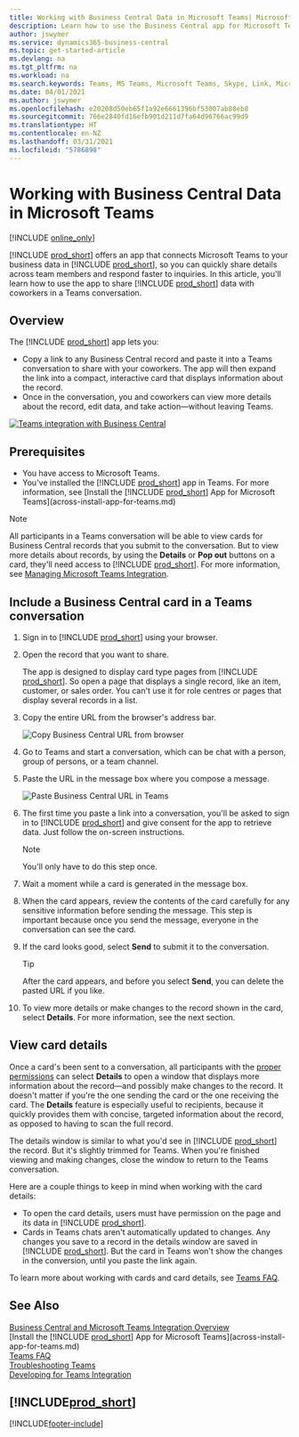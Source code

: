 ```yaml
---
title: Working with Business Central Data in Microsoft Teams| Microsoft Docs
description: Learn how to use the Business Central app for Microsoft Teams.
author: jswymer
ms.service: dynamics365-business-central
ms.topic: get-started-article
ms.devlang: na
ms.tgt_pltfrm: na
ms.workload: na
ms.search.keywords: Teams, MS Teams, Microsoft Teams, Skype, Link, Microsoft 365, collaborate, collaboration, teamwork
ms.date: 04/01/2021
ms.author: jswymer
ms.openlocfilehash: e20208d50eb65f1a92e6661396bf53007ab88eb8
ms.sourcegitcommit: 766e2840fd16efb901d211d7fa64d96766ac99d9
ms.translationtype: HT
ms.contentlocale: en-NZ
ms.lasthandoff: 03/31/2021
ms.locfileid: "5786898"
---
```

# <a name="working-with-business-central-data-in-microsoft-teams"></a>Working with Business Central Data in Microsoft Teams

[!INCLUDE [online_only](includes/online_only.md)]

[!INCLUDE [prod_short](includes/prod_short.md)] offers an app that connects Microsoft Teams to your business data in [!INCLUDE [prod_short](includes/prod_short.md)], so you can quickly share details across team members and respond faster to inquiries. In this article, you'll learn how to use the app to share [!INCLUDE [prod_short](includes/prod_short.md)] data with coworkers in a Teams conversation.

## <a name="overview"></a>Overview

The [!INCLUDE [prod_short](includes/prod_short.md)] app lets you:

- Copy a link to any Business Central record and paste it into a Teams conversation to share with your coworkers. The app will then expand the link into a compact, interactive card that displays information about the record.
- Once in the conversation, you and coworkers can view more details about the record, edit data, and take action&mdash;without leaving Teams.

[![Teams integration with Business Central](media/teams-intro-v3.png)](media/teams-intro-v3.png#lightbox)

## <a name="prerequisites"></a>Prerequisites

- You have access to Microsoft Teams.
- You've installed the [!INCLUDE [prod_short](includes/prod_short.md)] app in Teams. For more information, see [Install the [!INCLUDE [prod_short](includes/prod_short.md)] App for Microsoft Teams](across-install-app-for-teams.md)

> [!NOTE]
> All participants in a Teams conversation will be able to view cards for Business Central records that you submit to the conversation. But to view more details about records, by using the **Details** or **Pop out** buttons on a card, they'll need access to [!INCLUDE [prod_short](includes/prod_short.md)]. For more information, see [Managing Microsoft Teams Integration](admin-teams-integration.md#minimum-requirements-1).

## <a name="include-a-business-central-card-in-a-teams-conversation"></a>Include a Business Central card in a Teams conversation

1. Sign in to [!INCLUDE [prod_short](includes/prod_short.md)] using your browser.
2. Open the record that you want to share.

    The app is designed to display card type pages from [!INCLUDE [prod_short](includes/prod_short.md)]. So open a page that displays a single record, like an item, customer, or sales order. You can't use it for role centres or pages that display several records in a list.

3. Copy the entire URL from the browser's address bar.

   ![Copy Business Central URL from browser](media/teams-url-v2.png)
4. Go to Teams and start a conversation, which can be chat with a person, group of persons, or a team channel.

    <!--Teams imposes a few limitations here eg. you cannot unfurl a link during a Voice/Video call :/ We should probably only mention this in a Troubleshooting section (and i hope it will also be fixed soon)-->
5. Paste the URL in the message box where you compose a message.

   ![Paste Business Central URL in Teams](media/teams-paste-url-v2.png)
6. The first time you paste a link into a conversation, you'll be asked to sign in to [!INCLUDE [prod_short](includes/prod_short.md)] and give consent for the app to retrieve data. Just follow the on-screen instructions.

    > [!NOTE]
    > You'll only have to do this step once.

7. Wait a moment while a card is generated in the message box.

8. When the card appears, review the contents of the card carefully for any sensitive information before sending the message. This step is important because once you send the message, everyone in the conversation can see the card.

9. If the card looks good, select **Send** to submit it to the conversation.

    > [!TIP]
    > After the card appears, and before you select **Send**, you can delete the pasted URL if you like.

10. To view more details or make changes to the record shown in the card, select **Details**. For more information, see the next section.

## <a name="view-card-details"></a>View card details

Once a card's been sent to a conversation, all participants with the [proper permissions](admin-teams-integration.md#permissions) can select **Details** to open a window that displays more information about the record&mdash;and possibly make changes to the record. It doesn't matter if you're the one sending the card or the one receiving the card. The **Details** feature is especially useful to recipients, because it quickly provides them with concise, targeted information about the record, as opposed to having to scan the full record.

The details window is similar to what you'd see in [!INCLUDE [prod_short](includes/prod_short.md)] the record. But it's slightly trimmed for Teams. When you're finished viewing and making changes, close the window to return to the Teams conversation.

Here are a couple things to keep in mind when working with the card details:

- To open the card details, users must have permission on the page and its data in [!INCLUDE [prod_short](includes/prod_short.md)].
- Cards in Teams chats aren't automatically updated to changes. Any changes you save to a record in the details window are saved in [!INCLUDE [prod_short](includes/prod_short.md)]. But the card in Teams won't show the changes in the conversion, until you paste the link again.

To learn more about working with cards and card details, see [Teams FAQ](teams-faq.md).

## <a name="see-also"></a>See Also

[Business Central and Microsoft Teams Integration Overview](across-teams-overview.md)  
[Install the [!INCLUDE [prod_short](includes/prod_short.md)] App for Microsoft Teams](across-install-app-for-teams.md)  
[Teams FAQ](teams-faq.md)  
[Troubleshooting Teams](admin-teams-troubleshooting.md)  
[Developing for Teams Integration](/dynamics365/business-central/dev-itpro/developer/devenv-develop-for-teams)  

## [!INCLUDE[prod_short](includes/free_trial_md.md)]  


[!INCLUDE[footer-include](includes/footer-banner.md)]